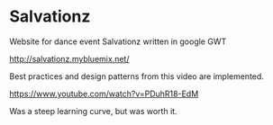 Salvationz
==========

Website for dance event Salvationz written in google GWT


http://salvationz.mybluemix.net/

Best practices and design patterns from this video are implemented.

https://www.youtube.com/watch?v=PDuhR18-EdM

Was a steep learning curve, but was worth it.

